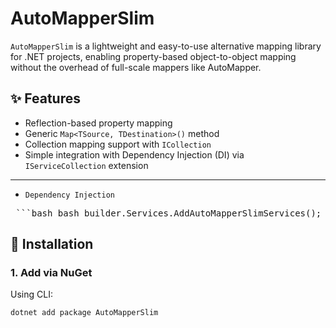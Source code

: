 # AutoMapperSlim

`AutoMapperSlim` is a lightweight and easy-to-use alternative mapping library for .NET projects, enabling property-based object-to-object mapping without the overhead of full-scale mappers like AutoMapper.

## ✨ Features

- Reflection-based property mapping
- Generic `Map<TSource, TDestination>()` method
- Collection mapping support with `ICollection`
- Simple integration with Dependency Injection (DI) via `IServiceCollection` extension

---
- `Dependency Injection`
<pre> ```bash bash builder.Services.AddAutoMapperSlimServices(); ``` </pre>

## 🔧 Installation

### 1. Add via NuGet

Using CLI:

```bash
dotnet add package AutoMapperSlim
